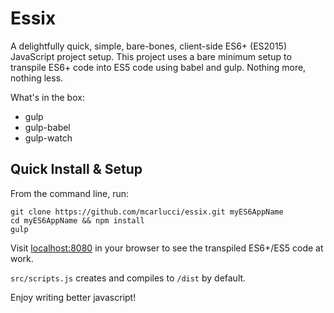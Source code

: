 Essix
==========
A delightfully quick, simple, bare-bones, client-side ES6+ (ES2015) JavaScript project setup.
This project uses a bare minimum setup to transpile ES6+ code into ES5 code using babel and gulp. Nothing more, nothing less.

What's in the box:
- gulp
- gulp-babel
- gulp-watch

Quick Install & Setup
---------
From the command line, run:

```
git clone https://github.com/mcarlucci/essix.git myES6AppName
cd myES6AppName && npm install
gulp
```

Visit [localhost:8080](http://localhost:8080) in your browser to see the transpiled ES6+/ES5 code at work.

`src/scripts.js` creates and compiles to `/dist` by default.

Enjoy writing better javascript!
